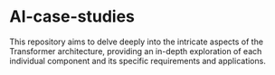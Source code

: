 # AI-case-studies
This repository aims to delve deeply into the intricate aspects of the Transformer architecture, providing an in-depth exploration of each individual component and its specific requirements and applications.
